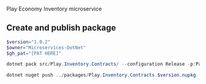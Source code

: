 Play Economy Inventory microservice
## Create and publish package
```powershell
$version="1.0.2"
$owner="Microservices-DotNet"
$gh_pat="[PAT HERE]"

dotnet pack src/Play.Inventory.Contracts/ --configuration Release -p:PackageVersion=$version -p:RepositoryUrl=https://github.com/$owner/Play.Inventory -o ../packages

dotnet nuget push ../packages/Play.Inventory.Contracts.$version.nupkg --api-key $gh_pat --source "github"